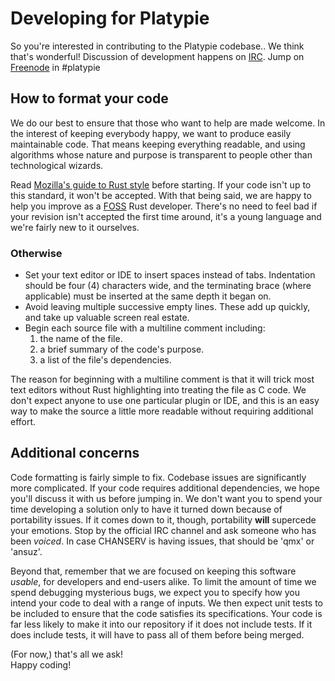 # Developing for Platypie  
  
So you're interested in contributing to the Platypie codebase.. We think that's wonderful! Discussion of development happens on [IRC](http://kernelmeltdown.org/blog/how-to-set-up-irc-using-hexchat-beginners-walkthrough/). Jump on [Freenode](http://webchat.freenode.net/?channels=%23platypie "freenode's webchat") in #platypie  
  
## How to format your code  
We do our best to ensure that those who want to help are made welcome. In the interest of keeping everybody happy, we want to produce easily maintainable code. That means keeping everything readable, and using algorithms whose nature and purpose is transparent to people other than technological wizards.  
  
Read [Mozilla's guide to Rust style](https://github.com/mozilla/rust/wiki/Note-style-guide) before starting. If your code isn't up to this standard, it won't be accepted. With that being said, we are happy to help you improve as a [FOSS](http://en.wikipedia.org/wiki/Free_and_open-source_software) Rust developer. There's no need to feel bad if your revision isn't accepted the first time around, it's a young language and we're fairly new to it ourselves.  
  
### Otherwise  
* Set your text editor or IDE to insert spaces instead of tabs. Indentation should be four (4) characters wide, and the terminating brace (where applicable) must be inserted at the same depth it began on.
* Avoid leaving multiple successive empty lines. These add up quickly, and take up valuable screen real estate.  
* Begin each source file with a multiline comment including:  
  1. the name of the file.
  1. a brief summary of the code's purpose.
  1. a list of the file's dependencies.
  
The reason for beginning with a multiline comment is that it will trick most text editors without Rust highlighting into treating the file as C code. We don't expect anyone to use one particular plugin or IDE, and this is an easy way to make the source a little more readable without requiring additional effort.  
  
## Additional concerns  
  
Code formatting is fairly simple to fix. Codebase issues are significantly more complicated. If your code requires additional dependencies, we hope you'll discuss it with us before jumping in. We don't want you to spend your time developing a solution only to have it turned down because of portability issues. If it comes down to it, though, portability **will** supercede your emotions. Stop by the official IRC channel and ask someone who has been *voiced*. In case CHANSERV is having issues, that should be 'qmx' or 'ansuz'.  
  
Beyond that, remember that we are focused on keeping this software *usable*, for developers and end-users alike. To limit the amount of time we spend debugging mysterious bugs, we expect you to specify how you intend your code to deal with a range of inputs. We then expect unit tests to be included to ensure that the code satisfies its specifications. Your code is far less likely to make it into our repository if it does not include tests. If it does include tests, it will have to pass all of them before being merged.  
  
(For now,) that's all we ask!  
Happy coding!  
